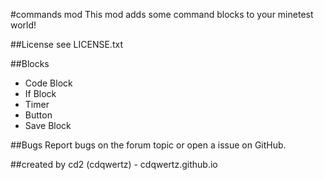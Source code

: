 #commands mod
This mod adds some command blocks to your minetest world!

##License
see LICENSE.txt

##Blocks
- Code Block
- If Block
- Timer
- Button
- Save Block


##Bugs
Report bugs on the forum topic or open a issue on GitHub.

##created by
cd2 (cdqwertz) - cdqwertz.github.io
